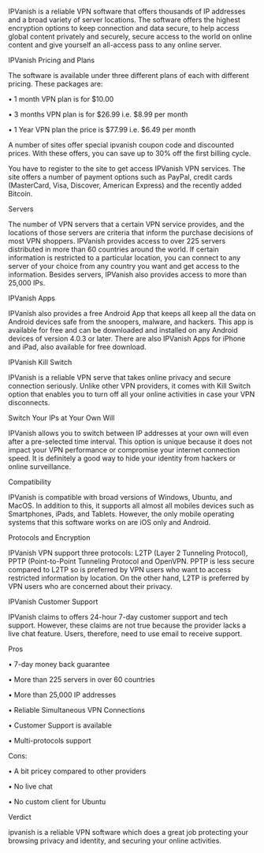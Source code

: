 IPVanish is a reliable VPN software that offers thousands of IP addresses and a broad variety of server locations. The software offers the highest encryption options to keep connection and data secure, to help access global content privately and securely, secure access to the world on online content and give yourself an all-access pass to any online server.

IPVanish Pricing and Plans

The software is available under three different plans of each with different pricing. These packages are:

• 1 month VPN plan is for $10.00

• 3 months VPN plan is for $26.99 i.e. $8.99 per month

• 1 Year VPN plan the price is $77.99 i.e. $6.49 per month

A number of sites offer special ipvanish coupon code and discounted prices. With these offers, you can save up to 30% off the first billing cycle.

You have to register to the site to get access IPVanish VPN services. The site offers a number of payment options such as PayPal, credit cards (MasterCard, Visa, Discover, American Express) and the recently added Bitcoin.

Servers

The number of VPN servers that a certain VPN service provides, and the locations of those servers are criteria that inform the purchase decisions of most VPN shoppers. IPVanish provides access to over 225 servers distributed in more than 60 countries around the world. If certain information is restricted to a particular location, you can connect to any server of your choice from any country you want and get access to the information. Besides servers, IPVanish also provides access to more than 25,000 IPs.

IPVanish Apps

IPVanish also provides a free Android App that keeps all keep all the data on Android devices safe from the snoopers, malware, and hackers. This app is available for free and can be downloaded and installed on any Android devices of version 4.0.3 or later. There are also IPVanish Apps for iPhone and iPad, also available for free download.

IPVanish Kill Switch

IPVanish is a reliable VPN serve that takes online privacy and secure connection seriously. Unlike other VPN providers, it comes with Kill Switch option that enables you to turn off all your online activities in case your VPN disconnects.

Switch Your IPs at Your Own Will

IPVanish allows you to switch between IP addresses at your own will even after a pre-selected time interval. This option is unique because it does not impact your VPN performance or compromise your internet connection speed. It is definitely a good way to hide your identity from hackers or online surveillance.

Compatibility

IPVanish is compatible with broad versions of Windows, Ubuntu, and MacOS. In addition to this, it supports all almost all mobiles devices such as Smartphones, iPads, and Tablets. However, the only mobile operating systems that this software works on are iOS only and Android.

Protocols and Encryption

IPVanish VPN support three protocols: L2TP (Layer 2 Tunneling Protocol), PPTP (Point-to-Point Tunneling Protocol and OpenVPN. PPTP is less secure compared to L2TP so is preferred by VPN users who want to access restricted information by location. On the other hand, L2TP is preferred by VPN users who are concerned about their privacy.

IPVanish Customer Support

IPVanish claims to offers 24-hour 7-day customer support and tech support. However, these claims are not true because the provider lacks a live chat feature. Users, therefore, need to use email to receive support.

Pros

• 7-day money back guarantee

• More than 225 servers in over 60 countries

• More than 25,000 IP addresses

• Reliable Simultaneous VPN Connections

• Customer Support is available

• Multi-protocols support

Cons:

• A bit pricey compared to other providers

• No live chat

• No custom client for Ubuntu

Verdict

ipvanish is a reliable VPN software which does a great job protecting your browsing privacy and identity, and securing your online activities.
